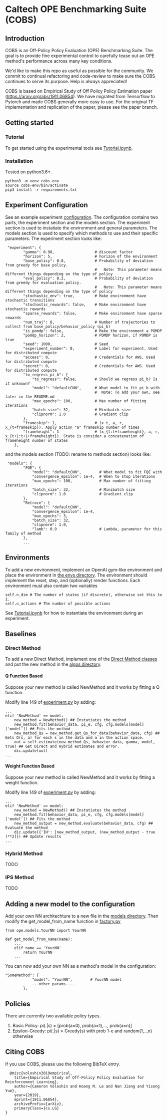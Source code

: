 # Caltech OPE Benchmarking Suite (COBS)

## Introduction

COBS is an Off-Policy Policy Evaluation (OPE) Benchmarking Suite. The goal is to provide fine experimental control to carefully tease out an OPE method's performance across many key conditions. 

We'd like to make this repo as useful as possible for the community. We commit to continual refactoring and code-review to make sure the COBS continues to serve its purpose. Help is always appreciated!

COBS is based on Empirical Study of Off Policy Policy Estimation paper (https://arxiv.org/abs/1911.06854). We have migrated from Tensorflow to Pytorch and made COBS generally more easy to use. For the original TF implementation and replication of the paper, please see the paper branch.

## Getting started

### Tutorial

To get started using the experimental tools see [Tutorial.ipynb](https://github.com/clvoloshin/COBS/blob/master/Tutorial.ipynb).

### Installation

Tested on python3.6+.
```
python3 -m venv cobs-env
source cobs-env/bin/activate
pip3 install -r requirements.txt
```

## Experiment Configuration

See an example experiment [configuration](https://github.com/clvoloshin/COBS/blob/master/cfgs/nn_example_cfg.json). The configuration contains two parts, the experiment section and the models section. The experiment section is used to instatiate the environment and general parameters. The models section is used to specify which methods to use and their specific parameters.
The experiment section looks like:
```
 "experiment": {
        "gamma": 0.98,                  # discount factor
        "horizon": 5,                   # horizon of the environment
        "base_policy": 0.8,             # Probability of deviation from greedy for base policy. 
                                        #   Note: This parameter means different things depending on the type of policy
        "eval_policy": 0.2,             # Probability of deviation from greedy for evaluation policy. 
                                        #   Note: This parameter means different things depending on the type of policy
        "stochastic_env": true,         # Make environment have stochastic transitions 
        "stochastic_rewards": false,    # Make environment have stochastic rewards
        "sparse_rewards": false,        # Make environment have sparse rewards
        "num_traj": 8,                  # Number of trajectories to collect from base_policy/behavior_policy (pi_b)
        "is_pomdp": false,              # Make the environment a POMDP
        "pomdp_horizon": 2,             # POMDP horizon, if POMDP is true
        "seed": 1000,                   # Seed
        "experiment_number": 0,         # Label for experiment. Used for distributed compute
        "access": 0,                    # Credentials for AWS. Used for distributed compute
        "secret": 0,                    # Credentials for AWS. Used for distributed compute
        "to_regress_pi_b": {
            "to_regress": false,        # Should we regress pi_b? Is it unknown?
            "model": "defaultCNN",      # What model to fit pi_b with
                                        #  Note: To add your own, see later in the README.md
            "max_epochs": 100,          # Max number of fitting iterations
            "batch_size": 32,           # Minibatch size
            "clipnorm": 1.0             # Gradient clip
        },
        "frameskip": 1,                 # (x_t, a, r, x_{t+frameskip}). Apply action "a" frameskip number of times
        "frameheight": 1                # (x_{t:t+frameheight}, a, r, x_{t+1:t+1+frameheight}). State is consider a concatenation of frameheight number of states
    },
```
and the models section (TODO: rename to methods section) looks like:
```
 "models": {
        "FQE": {
            "model": "defaultCNN",        # What model to fit FQE with
            "convergence_epsilon": 1e-4,  # When to stop iterations
            "max_epochs": 100,            # Max number of fitting iterations
            "batch_size": 32,             # Minibatch size
            "clipnorm": 1.0               # Gradient clip
        },
        "Retrace": {
            "model": "defaultCNN",
            "convergence_epsilon": 1e-4,
            "max_epochs": 3,
            "batch_size": 32,
            "clipnorm": 1.0,
            "lamb": 0.9                   # Lambda, parameter for this family of method
        },
        ...
```

## Environments

To add a new environment, implement an OpenAI gym-like environment and place the environment in [the envs directory](https://github.com/clvoloshin/COBS/tree/master/ope/envs). The environment should implement the reset, step, and (optionally) render functions. Each environment must also contain two variables
```
self.n_dim # The number of states (if discrete), otherwise set this to 1.
self.n_actions # The number of possible actions 
```

See [Tutorial.ipynb](https://github.com/clvoloshin/COBS/blob/master/Tutorial.ipynb) for how to instantiate the environment during an experiment.

## Baselines

### Direct Method

To add a new Direct Method, implement one of the [Direct Method classes](https://github.com/clvoloshin/COBS/blob/master/ope/algos/direct_method.py) and put the new method in the [algos directory](https://github.com/clvoloshin/COBS/blob/master/ope/algos).

#### Q Function Based
Suppose your new method is called NewMethod and it works by fitting a Q function.

Modify line 149 of [experiment.py](https://github.com/clvoloshin/COBS/blob/master/ope/experiment_tools/experiment.py) by adding:
```
...
elif 'NewMethod' == model:
    new_method = NewMethod() ## Instatiates the method
    new_method.fit(behavior_data, pi_e, cfg, cfg.models[model]['model']) ## Fits the method
    new_method_Qs = new_method.get_Qs_for_data(behavior_data, cfg) ## Gets Q(s, a) for each s in the data and a in the action space. 
    out = self.estimate(new_method_Qs, behavior_data, gamma, model, true) ## Get Direct and Hybrid estimates and error.
    dic.update(out)
...
```

#### Weight Function Based
Suppose your new method is called NewMethod and it works by fitting a weight function.

Modify line 149 of [experiment.py](https://github.com/clvoloshin/COBS/blob/master/ope/experiment_tools/experiment.py) by adding:
```
...
elif 'NewMethod' == model:
    new_method = NewMethod() ## Instatiates the method
    new_method.fit(behavior_data, pi_e, cfg, cfg.models[model]['model']) ## Fits the method
    new_method_output = new_method.evaluate(behavior_data, cfg) ## Evaluate the method
    dic.update({'IH': [new_method_output, (new_method_output - true )**2]}) ## Update results
...
```

### Hybrid Method

TODO

### IPS Method

TODO

## Adding a new model to the configuration

Add your own NN architechture to a new file in the [models directory](https://github.com/clvoloshin/COBS/tree/master/ope/models). Then modify the get_model_from_name function in [factory.py](https://github.com/clvoloshin/COBS/blob/master/ope/experiment_tools/factory.py)
```
from ope.models.YourNN import YourNN

def get_model_from_name(name):
    ...
    elif name == 'YourNN'
        return YourNN
    ...
```
You can now add your own NN as a method's model in the configuration:
```
"SomeMethod": {
            "model": "YourNN",        # YourNN model
            ...other params....
        },
``` 

## Policies

There are currently two available policy types.
1. Basic Policy: pi(.|s) = [prob(a=0), prob(a=1),..., prob(a=n)]
2. Epsilon-Greedy: pi(.|s) = Greedy(s) with prob 1-e and random(1,..,n) otherwise


## <a name="CitingCOBS"></a>Citing COBS

If you use COBS, please use the following BibTeX entry.

```
  @misc{voloshin2019empirical,
    title={Empirical Study of Off-Policy Policy Evaluation for Reinforcement Learning},
    author={Cameron Voloshin and Hoang M. Le and Nan Jiang and Yisong Yue},
    year={2019},
    eprint={1911.06854},
    archivePrefix={arXiv},
    primaryClass={cs.LG}
}
```


